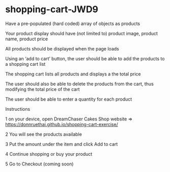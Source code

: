 ﻿# shopping-cart-JWD9

Have a pre-populated (hard coded) array of objects as products

Your product display should have (not limited to) product image, product name, product price

All products should be displayed when the page loads

Using an ‘add to cart’ button, the user should be able to add the products to a shopping cart list

The shopping cart lists all products and displays a the total price

The user should also be able to delete the products from the cart, thus modifying the total price of the cart

The user should be able to enter a quantity for each product


Instructions

1 on your device, open DreamChaser Cakes Shop website => https://donnruethai.github.io/shopping-cart-exercise/

2 You will see the products available

3 Put the amount under the item and click Add to cart

4 Continue shopping or buy your product

5 Go to Checkout (coming soon)






